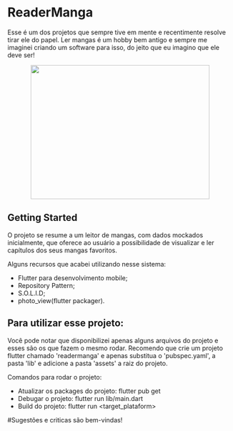 # ReaderManga

Esse é um dos projetos que sempre tive em mente e recentimente resolve tirar ele do papel. 
Ler mangas é um hobby bem antigo e sempre me imaginei criando um software para isso, do 
jeito que eu imagino que ele deve ser!

<p align="center">
	<img width="400" height="300" src="gif/project_view.gif">
</p>

## Getting Started

O projeto se resume a um leitor de mangas, com dados mockados inicialmente, que oferece ao 
usuário a possibilidade de visualizar e ler capítulos dos seus mangas favoritos.

Alguns recursos que acabei utilizando nesse sistema:

- Flutter para desenvolvimento mobile;
- Repository Pattern;
- S.O.L.I.D;
- photo_view(flutter packager).


## Para utilizar esse projeto:

Você pode notar que disponibilizei apenas alguns arquivos do projeto e esses são os que fazem o mesmo rodar. 
Recomendo que crie um projeto flutter chamado 'readermanga' e apenas substitua o 'pubspec.yaml', a pasta 'lib' e adicione a pasta 'assets' a raiz do projeto.

Comandos para rodar o projeto:

- Atualizar os packages do projeto: flutter pub get
- Debugar o projeto: flutter run lib/main.dart
- Build do projeto: flutter run <target_plataform>


#Sugestões e criticas são bem-vindas!





